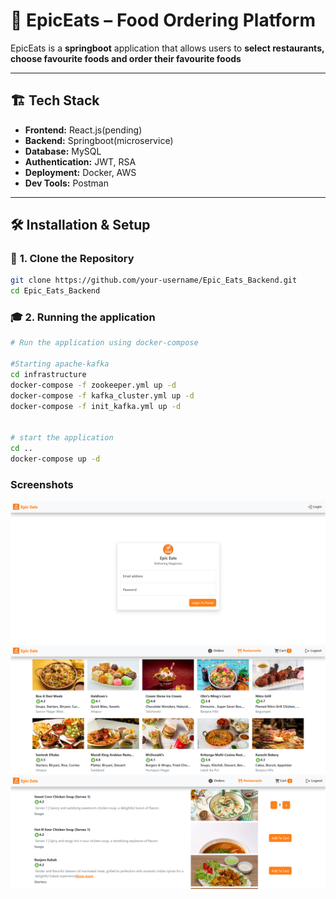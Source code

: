 
# 🚀 EpicEats – Food Ordering Platform

EpicEats is a **springboot** application that allows users to **select restaurants, choose favourite foods and order their favourite foods** 

---



## 🏗️ Tech Stack

- **Frontend:** React.js(pending)
- **Backend:** Springboot(microservice)
- **Database:** MySQL
- **Authentication:** JWT, RSA
- **Deployment:** Docker, AWS
- **Dev Tools:** Postman

---

## 🛠️ Installation & Setup

### 🔧 **1. Clone the Repository**

```sh
git clone https://github.com/your-username/Epic_Eats_Backend.git
cd Epic_Eats_Backend
```


### 🎓 **2. Running the application**

```sh
# Run the application using docker-compose

#Starting apache-kafka
cd infrastructure
docker-compose -f zookeeper.yml up -d
docker-compose -f kafka_cluster.yml up -d
docker-compose -f init_kafka.yml up -d


# start the application
cd ..
docker-compose up -d
```

###  **Screenshots**
![Description](assets/screenshots/login.png)
![Description](assets/screenshots/restaurants.png)
![Description](assets/screenshots/menus.png)


